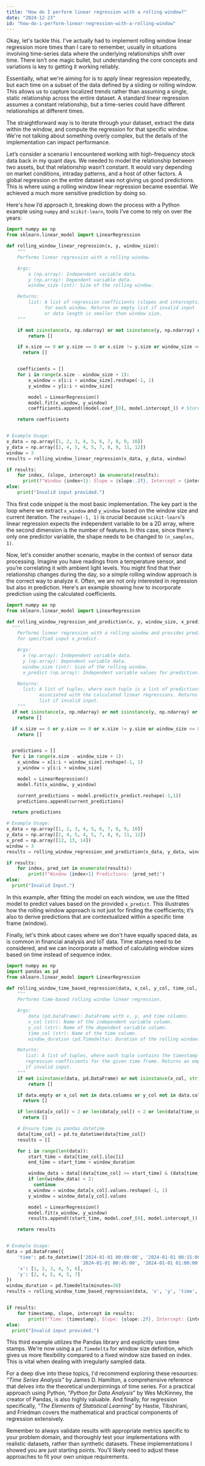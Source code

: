 ```yaml
---
title: "How do I perform linear regression with a rolling window?"
date: "2024-12-23"
id: "how-do-i-perform-linear-regression-with-a-rolling-window"
---
```


Okay, let's tackle this. I've actually had to implement rolling window linear regression more times than I care to remember, usually in situations involving time-series data where the underlying relationships shift over time. There isn’t one magic bullet, but understanding the core concepts and variations is key to getting it working reliably.

Essentially, what we're aiming for is to apply linear regression repeatedly, but each time on a subset of the data defined by a sliding or rolling window. This allows us to capture localized trends rather than assuming a single, static relationship across the entire dataset. A standard linear regression assumes a constant relationship, but a time-series could have different relationships at different times.

The straightforward way is to iterate through your dataset, extract the data within the window, and compute the regression for that specific window. We're not talking about something overly complex, but the details of the implementation can impact performance.

Let’s consider a scenario I encountered working with high-frequency stock data back in my quant days. We needed to model the relationship between two assets, but that relationship wasn’t constant. It would vary depending on market conditions, intraday patterns, and a host of other factors. A global regression on the entire dataset was not giving us good predictions. This is where using a rolling window linear regression became essential. We achieved a much more sensitive prediction by doing so.

Here's how I’d approach it, breaking down the process with a Python example using `numpy` and `scikit-learn`, tools I’ve come to rely on over the years:

```python
import numpy as np
from sklearn.linear_model import LinearRegression

def rolling_window_linear_regression(x, y, window_size):
    """
    Performs linear regression with a rolling window.

    Args:
        x (np.array): Independent variable data.
        y (np.array): Dependent variable data.
        window_size (int): Size of the rolling window.

    Returns:
        list: A list of regression coefficients (slopes and intercepts)
              for each window. Returns an empty list if invalid input
              or data length is smaller than window size.
    """

    if not isinstance(x, np.ndarray) or not isinstance(y, np.ndarray) or not isinstance(window_size, int):
        return []

    if x.size == 0 or y.size == 0 or x.size != y.size or window_size <= 0 or x.size < window_size:
      return []


    coefficients = []
    for i in range(x.size - window_size + 1):
        x_window = x[i:i + window_size].reshape(-1, 1)
        y_window = y[i:i + window_size]

        model = LinearRegression()
        model.fit(x_window, y_window)
        coefficients.append((model.coef_[0], model.intercept_)) # Store slope and intercept

    return coefficients


# Example Usage:
x_data = np.array([1, 2, 3, 4, 5, 6, 7, 8, 9, 10])
y_data = np.array([2, 4, 5, 4, 5, 7, 8, 9, 11, 12])
window = 3
results = rolling_window_linear_regression(x_data, y_data, window)

if results:
    for index, (slope, intercept) in enumerate(results):
      print(f"Window {index+1}: Slope = {slope:.2f}, Intercept = {intercept:.2f}")
else:
    print("Invalid input provided.")
```

This first code snippet is the most basic implementation. The key part is the loop where we extract `x_window` and `y_window` based on the window size and current iteration. The `reshape(-1, 1)` is crucial because `scikit-learn`'s linear regression expects the independent variable to be a 2D array, where the second dimension is the number of features. In this case, since there's only one predictor variable, the shape needs to be changed to `(n_samples, 1)`.

Now, let's consider another scenario, maybe in the context of sensor data processing. Imagine you have readings from a temperature sensor, and you’re correlating it with ambient light levels. You might find that their relationship changes during the day, so a simple rolling window approach is the correct way to analyze it. Often, we are not only interested in regression but also in prediction. Here's an example showing how to incorporate prediction using the calculated coefficients.

```python
import numpy as np
from sklearn.linear_model import LinearRegression

def rolling_window_regression_and_prediction(x, y, window_size, x_predict):
  """
    Performs linear regression with a rolling window and provides predictions
    for specified input x_predict.

    Args:
      x (np.array): Independent variable data.
      y (np.array): Dependent variable data.
      window_size (int): Size of the rolling window.
      x_predict (np.array): Independent variable values for prediction.

    Returns:
      list: A list of tuples, where each tuple is a list of predictions
            associated with the calculated linear regressions. Returns empty
            list if invalid input.
    """
  if not isinstance(x, np.ndarray) or not isinstance(y, np.ndarray) or not isinstance(x_predict, np.ndarray) or not isinstance(window_size, int):
    return []

  if x.size == 0 or y.size == 0 or x.size != y.size or window_size <= 0 or x.size < window_size or x_predict.size == 0:
    return []


  predictions = []
  for i in range(x.size - window_size + 1):
    x_window = x[i:i + window_size].reshape(-1, 1)
    y_window = y[i:i + window_size]

    model = LinearRegression()
    model.fit(x_window, y_window)

    current_predictions = model.predict(x_predict.reshape(-1,1))
    predictions.append(current_predictions)

  return predictions

# Example Usage:
x_data = np.array([1, 2, 3, 4, 5, 6, 7, 8, 9, 10])
y_data = np.array([2, 4, 5, 4, 5, 7, 8, 9, 11, 12])
x_pred = np.array([12, 13, 14])
window = 3
results = rolling_window_regression_and_prediction(x_data, y_data, window, x_pred)

if results:
    for index, pred_set in enumerate(results):
        print(f"Window {index+1} Predictions: {pred_set}")
else:
  print("Invalid Input.")
```

In this example, after fitting the model on each window, we use the fitted model to predict values based on the provided `x_predict`. This illustrates how the rolling window approach is not just for finding the coefficients; it’s also to derive predictions that are contextualized within a specific time frame (window).

Finally, let's think about cases where we don't have equally spaced data, as is common in financial analysis and IoT data. Time stamps need to be considered, and we can incorporate a method of calculating window sizes based on time instead of sequence index.

```python
import numpy as np
import pandas as pd
from sklearn.linear_model import LinearRegression

def rolling_window_time_based_regression(data, x_col, y_col, time_col, window_duration):
    """
    Performs time-based rolling window linear regression.

    Args:
        data (pd.DataFrame): DataFrame with x, y, and time columns.
        x_col (str): Name of the independent variable column.
        y_col (str): Name of the dependent variable column.
        time_col (str): Name of the time column.
        window_duration (pd.Timedelta): Duration of the rolling window.

    Returns:
       list: A list of tuples, where each tuple contains the timestamp and the
       regression coefficients for the given time frame. Returns an empty list
       if invalid input.
    """
    if not isinstance(data, pd.DataFrame) or not isinstance(x_col, str) or not isinstance(y_col, str) or not isinstance(time_col, str) or not isinstance(window_duration, pd.Timedelta):
        return []

    if data.empty or x_col not in data.columns or y_col not in data.columns or time_col not in data.columns:
      return []

    if len(data[x_col]) < 2 or len(data[y_col]) < 2 or len(data[time_col]) < 2:
      return []

    # Ensure time is pandas datetime
    data[time_col] = pd.to_datetime(data[time_col])
    results = []

    for i in range(len(data)):
        start_time = data[time_col].iloc[i]
        end_time = start_time + window_duration

        window_data = data[(data[time_col] >= start_time) & (data[time_col] < end_time)]
        if len(window_data) < 2:
          continue
        x_window = window_data[x_col].values.reshape(-1, 1)
        y_window = window_data[y_col].values

        model = LinearRegression()
        model.fit(x_window, y_window)
        results.append((start_time, model.coef_[0], model.intercept_))

    return results


# Example Usage:
data = pd.DataFrame({
    'time': pd.to_datetime(['2024-01-01 00:00:00', '2024-01-01 00:15:00', '2024-01-01 00:30:00',
                           '2024-01-01 00:45:00', '2024-01-01 01:00:00', '2024-01-01 01:15:00']),
    'x': [1, 2, 3, 4, 5, 6],
    'y': [2, 4, 5, 4, 5, 7]
})
window_duration = pd.Timedelta(minutes=30)
results = rolling_window_time_based_regression(data, 'x', 'y', 'time', window_duration)


if results:
    for timestamp, slope, intercept in results:
        print(f"Time: {timestamp}, Slope: {slope:.2f}, Intercept: {intercept:.2f}")
else:
  print("Invalid input provided.")
```

This third example utilizes the Pandas library and explicitly uses time stamps.  We're now using a `pd.Timedelta` for window size definition, which gives us more flexibility compared to a fixed window size based on index. This is vital when dealing with irregularly sampled data.

For a deep dive into these topics, I'd recommend exploring these resources: *“Time Series Analysis”* by James D. Hamilton, a comprehensive reference that delves into the theoretical underpinnings of time series. For a practical approach using Python, “*Python for Data Analysis*” by Wes McKinney, the creator of Pandas, is also highly valuable. And finally, for regression specifically, *“The Elements of Statistical Learning*” by Hastie, Tibshirani, and Friedman covers the mathematical and practical components of regression extensively.

Remember to always validate results with appropriate metrics specific to your problem domain, and thoroughly test your implementations with realistic datasets, rather than synthetic datasets. These implementations I showed you are just starting points. You'll likely need to adjust these approaches to fit your own unique requirements.

